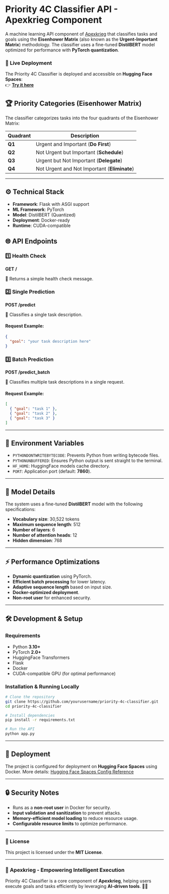 # Priority 4C Classifier API - Apexkrieg Component

A machine learning API component of [Apexkrieg](https://apexkrieg.com) that classifies tasks and goals using the **Eisenhower Matrix** (also known as the **Urgent-Important Matrix**) methodology. The classifier uses a fine-tuned **DistilBERT** model optimized for performance with **PyTorch quantization**.

### 🚀 **Live Deployment**
The Priority 4C Classifier is deployed and accessible on **Hugging Face Spaces**:  
👉 **[Try it here](https://huggingface.co/spaces/Dev101LFG/AP4C)**

## 🏆 Priority Categories (Eisenhower Matrix)
The classifier categorizes tasks into the four quadrants of the Eisenhower Matrix:

| Quadrant | Description |
|----------|------------|
| **Q1** | Urgent and Important (**Do First**) |
| **Q2** | Not Urgent but Important (**Schedule**) |
| **Q3** | Urgent but Not Important (**Delegate**) |
| **Q4** | Not Urgent and Not Important (**Eliminate**) |

---
## ⚙️ Technical Stack
- **Framework**: Flask with ASGI support
- **ML Framework**: PyTorch
- **Model**: DistilBERT (Quantized)
- **Deployment**: Docker-ready
- **Runtime**: CUDA-compatible

## 🌐 API Endpoints

### 1️⃣ Health Check
**GET /**

📌 Returns a simple health check message.

### 2️⃣ Single Prediction
**POST /predict**

📌 Classifies a single task description.

#### **Request Example:**
```json
{
  "goal": "your task description here"
}
```

### 3️⃣ Batch Prediction
**POST /predict_batch**

📌 Classifies multiple task descriptions in a single request.

#### **Request Example:**
```json
[
  { "goal": "task 1" },
  { "goal": "task 2" },
  { "goal": "task 3" }
]
```

---
## 🔧 Environment Variables

- `PYTHONDONTWRITEBYTECODE`: Prevents Python from writing bytecode files.
- `PYTHONUNBUFFERED`: Ensures Python output is sent straight to the terminal.
- `HF_HOME`: HuggingFace models cache directory.
- `PORT`: Application port (default: **7860**).

---
## 🤖 Model Details
The system uses a fine-tuned **DistilBERT** model with the following specifications:

- **Vocabulary size**: 30,522 tokens
- **Maximum sequence length**: 512
- **Number of layers**: 6
- **Number of attention heads**: 12
- **Hidden dimension**: 768

---
## ⚡ Performance Optimizations
- **Dynamic quantization** using PyTorch.
- **Efficient batch processing** for lower latency.
- **Adaptive sequence length** based on input size.
- **Docker-optimized deployment**.
- **Non-root user** for enhanced security.

---
## 🛠 Development & Setup

### **Requirements**
- Python **3.10+**
- PyTorch **2.0+**
- HuggingFace Transformers
- Flask
- Docker
- CUDA-compatible GPU (for optimal performance)

### **Installation & Running Locally**
```bash
# Clone the repository
git clone https://github.com/yourusername/priority-4c-classifier.git
cd priority-4c-classifier

# Install dependencies
pip install -r requirements.txt

# Run the API
python app.py
```

---
## 🚀 Deployment
The project is configured for deployment on **Hugging Face Spaces** using Docker. More details: [Hugging Face Spaces Config Reference](https://huggingface.co/docs/hub/spaces-config-reference)

---
## 🔒 Security Notes
- Runs as a **non-root user** in Docker for security.
- **Input validation and sanitization** to prevent attacks.
- **Memory-efficient model loading** to reduce resource usage.
- **Configurable resource limits** to optimize performance.

---
### 📜 License
This project is licensed under the **MIT License**.

---
### 🎯 **Apexkrieg - Empowering Intelligent Execution**
Priority 4C Classifier is a core component of **Apexkrieg**, helping users execute goals and tasks efficiently by leveraging **AI-driven tools**. 🚀🔥

